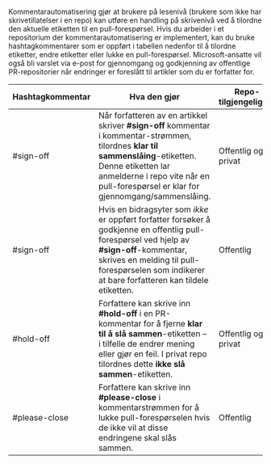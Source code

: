 Kommentarautomatisering gjør at brukere på lesenivå (brukere som ikke har skrivetillatelser i en repo) kan utføre en handling på skrivenivå ved å tilordne den aktuelle etiketten til en pull-forespørsel. Hvis du arbeider i et repositorium der kommentarautomatisering er implementert, kan du bruke hashtagkommentarer som er oppført i tabellen nedenfor til å tilordne etiketter, endre etiketter eller lukke en pull-forespørsel. Microsoft-ansatte vil også bli varslet via e-post for gjennomgang og godkjenning av offentlige PR-repositorier når endringer er foreslått til artikler som du er forfatter for.


| Hashtagkommentar | Hva den gjør | Repo-tilgjengelighet |
| --- | --- | --- |
| #sign-off |Når forfatteren av en artikkel skriver **#sign-off** kommentar i kommentar-strømmen, tilordnes **klar til sammenslåing**-etiketten. Denne etiketten lar anmelderne i repo vite når en pull-forespørsel er klar for gjennomgang/sammenslåing. |Offentlig og privat |
| #sign-off |Hvis en bidragsyter som *ikke* er oppført forfatter forsøker å godkjenne en offentlig pull-forespørsel ved hjelp av **#sign-off**-kommentar, skrives en melding til pull-forespørselen som indikerer at bare forfatteren kan tildele etiketten. |Offentlig |
| #hold-off |Forfattere kan skrive inn **#hold-off** i en PR-kommentar for å fjerne **klar til å slå sammen**-etiketten – i tilfelle de endrer mening eller gjør en feil. I privat repo tilordnes dette **ikke slå sammen**-etiketten. |Offentlig og privat |
| #please-close |Forfattere kan skrive inn **#please-close** i kommentarstrømmen for å lukke pull-forespørselen hvis de ikke vil at disse endringene skal slås sammen. |Offentlig |
